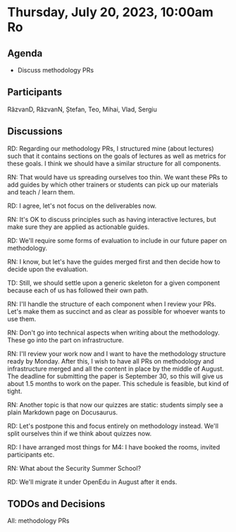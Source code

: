 # Thursday, July 20, 2023, 10:00am Ro

## Agenda

* Discuss methodology PRs

## Participants

RăzvanD, RăzvanN, Ștefan, Teo, Mihai, Vlad, Sergiu

## Discussions

RD: Regarding our methodology PRs, I structured mine (about lectures) such that it contains sections on the goals of lectures as well as metrics for these goals.
I think we should have a similar structure for all components.

RN: That would have us spreading ourselves too thin.
We want these PRs to add guides by which other trainers or students can pick up our materials and teach / learn them.

RD: I agree, let's not focus on the deliverables now.

RN: It's OK to discuss principles such as having interactive lectures, but make sure they are applied as actionable guides.

RD: We'll require some forms of evaluation to include in our future paper on methodology.

RN: I know, but let's have the guides merged first and then decide how to decide upon the evaluation.

TD: Still, we should settle upon a generic skeleton for a given component because each of us has followed their own path.

RN: I'll handle the structure of each component when I review your PRs.
Let's make them as succinct and as clear as possible for whoever wants to use them.

RN: Don't go into technical aspects when writing about the methodology.
These go into the part on infrastructure.

RN: I'll review your work now and I want to have the methodology structure ready by Monday.
After this, I wish to have all PRs on methodology and infrastructure merged and all the content in place by the middle of August.
The deadline for submitting the paper is September 30, so this will give us about 1.5 months to work on the paper.
This schedule is feasible, but kind of tight.

RN: Another topic is that now our quizzes are static: students simply see a plain Markdown page on Docusaurus.

RD: Let's postpone this and focus entirely on methodology instead.
We'll split ourselves thin if we think about quizzes now.

RD: I have arranged most things for M4: I have booked the rooms, invited participants etc.

RN: What about the Security Summer School?

RD: We'll migrate it under OpenEdu in August after it ends.

## TODOs and Decisions

All: methodology PRs
